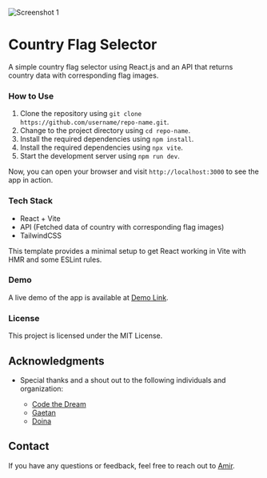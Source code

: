 ![Screenshot 1](./src/assets/Screenshot%202023-11-12%20at%208.18.27 AM.png)

# Country Flag Selector

A simple country flag selector using React.js and an API that returns country data with corresponding flag images.

### How to Use

1. Clone the repository using `git clone https://github.com/username/repo-name.git`.
2. Change to the project directory using `cd repo-name`.
3. Install the required dependencies using `npm install`.
4. Install the required dependencies using `npx vite`.
5. Start the development server using `npm run dev`.

Now, you can open your browser and visit `http://localhost:3000` to see the app in action.

### Tech Stack

- React + Vite
- API (Fetched data of country with corresponding flag images)
- TailwindCSS

This template provides a minimal setup to get React working in Vite with HMR and some ESLint rules.

### Demo

A live demo of the app is available at [Demo Link](https://countries-flag-theta.vercel.app/).

### License

This project is licensed under the MIT License.

## Acknowledgments

- Special thanks and a shout out to the following individuals and organization:

  - [Code the Dream](https://codethedream.org/)
  - [Gaetan](https://www.linkedin.com/in/gaetan-g-siry-40a534b7/)
  - [Doina](https://github.com/DoinaFitchevici)

## Contact

If you have any questions or feedback, feel free to reach out to [Amir](https://www.linkedin.com/in/amirhossein-olyaei/).
